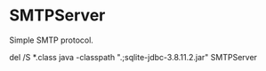 # SMTPServer
Simple SMTP protocol.

del /S *.class
java -classpath ".;sqlite-jdbc-3.8.11.2.jar" SMTPServer
